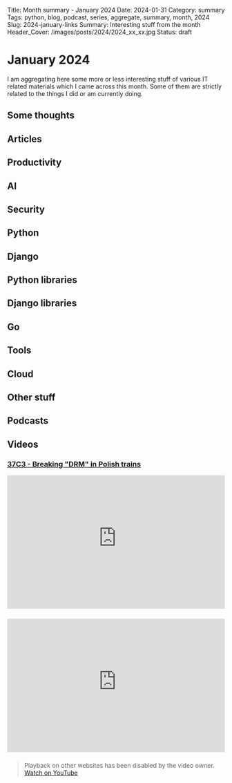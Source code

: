 Title: Month summary - January 2024
Date: 2024-01-31
Category: summary
Tags: python, blog, podcast, series, aggregate, summary, month, 2024
Slug: 2024-january-links
Summary: Interesting stuff from the month
Header_Cover: /images/posts/2024/2024_xx_xx.jpg
Status: draft

# January 2024

I am aggregating here some more or less interesting stuff of various IT related materials which I came across this month.
Some of them are strictly related to the things I did or am currently doing.

## Some thoughts

## Articles

## Productivity

## AI

## Security

## Python

## Django

## Python libraries

## Django libraries

## Go

## Tools

## Cloud

## Other stuff

## Podcasts

## Videos

### [37C3 - Breaking "DRM" in Polish trains](https://www.youtube.com/watch?v=XrlrbfGZo2k)

<div class="videoWrapper" style="height:0; padding-bottom:56.25%; padding-top:25px; position:relative" height="0">
    <iframe style="position:absolute; top:0; width:100%" height="100%" width="100%" src="https://www.youtube-nocookie.com/embed/XrlrbfGZo2k" frameborder="0" allow="accelerometer; autoplay; encrypted-media; gyroscope; picture-in-picture" allowfullscreen></iframe>
</div>

### [](https://www.youtube.com/watch?v=VIDEO_ID)

<div class="videoWrapper" style="height:0; padding-bottom:56.25%; padding-top:25px; position:relative" height="0">
    <iframe style="position:absolute; top:0; width:100%" height="100%" width="100%" src="https://www.youtube-nocookie.com/embed/VIDEO_ID" frameborder="0" allow="accelerometer; autoplay; encrypted-media; gyroscope; picture-in-picture" allowfullscreen></iframe>
</div>

### [](https://www.youtube.com/watch?v=VIDEO_ID)

> Playback on other websites has been disabled by the video owner. [Watch on YouTube](https://www.youtube.com/watch?v=VIDEO_ID)
